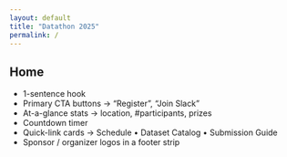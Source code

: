 ```yaml
---
layout: default          
title: "Datathon 2025"
permalink: /
---
```

## Home 
- 1-sentence hook  
- Primary CTA buttons → “Register”, “Join Slack”  
- At-a-glance stats → location, #participants, prizes  
- Countdown timer  
- Quick-link cards → Schedule • Dataset Catalog • Submission Guide  
- Sponsor / organizer logos in a footer strip  
